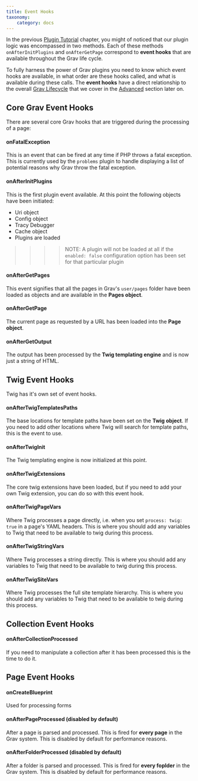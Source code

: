 ```yaml
---
title: Event Hooks
taxonomy:
    category: docs
---
```


In the previous [Plugin Tutorial](plugin-tutorial) chapter, you might of noticed that our plugin logic was encompassed in two methods.  Each of these methods `onAfterInitPlugins` and `onAfterGetPage` correspond to **event hooks** that are available throughout the Grav life cycle.

To fully harness the power of Grav plugins you need to know which event hooks are available, in what order are these hooks called, and what is available during these calls.  The **event hooks** have a direct relationship to the overall [Grav Lifecycle](../advanced/grav-lifecycle) that we cover in the [Advanced](../advanced) section later on.

## Core Grav Event Hooks

There are several core Grav hooks that are triggered during the processing of a page:

#### onFatalException

This is an event that can be fired at any time if PHP throws a fatal exception. This is currently used by the `problems` plugin to handle displaying a list of potential reasons why Grav throw the fatal exception.

#### onAfterInitPlugins

This is the first plugin event available. At this point the following objects have been initiated:

* Uri object
* Config object
* Tracy Debugger 
* Cache object
* Plugins are loaded

>>>> NOTE: A plugin will not be loaded at all if the `enabled: false` configuration option has been set for that particular plugin

#### onAfterGetPages

This event signifies that all the pages in Grav's `user/pages` folder have been loaded as objects and are available in the **Pages object**.

#### onAfterGetPage 

The current page as requested by a URL has been loaded into the **Page object**.

#### onAfterGetOutput

The output has been processed by the **Twig templating engine** and is now just a string of HTML.  


## Twig Event Hooks

Twig has it's own set of event hooks.

#### onAfterTwigTemplatesPaths

The base locations for template paths have been set on the **Twig object**.  If you need to add other locations where Twig will search for template paths, this is the event to use.

#### onAfterTwigInit

The Twig templating engine is now initialized at this point.

#### onAfterTwigExtensions

The core twig extensions have been loaded, but if you need to add your own Twig extension, you can do so with this event hook.

#### onAfterTwigPageVars

Where Twig processes a page directly, i.e. when you set `process: twig: true` in a page's YAML headers. This is where you should add any variables to Twig that need to be available to twig during this process.

#### onAfterTwigStringVars

Where Twig processes a string directly. This is where you should add any variables to Twig that need to be available to twig during this process.

#### onAfterTwigSiteVars

Where Twig processes the full site template hierarchy.  This is where you should add any variables to Twig that need to be available to twig during this process.

## Collection Event Hooks

#### onAfterCollectionProcessed

If you need to manipulate a collection after it has been processed this is the time to do it.

## Page Event Hooks

#### onCreateBlueprint

Used for processing forms

#### onAfterPageProcessed (disabled by default)

After a page is parsed and processed.  This is fired for **every page** in the Grav system.  This is disabled by default for performance reasons.

#### onAfterFolderProcessed (disabled by default)

After a folder is parsed and processed.  This is fired for **every foplder** in the Grav system.  This is disabled by default for performance reasons.
